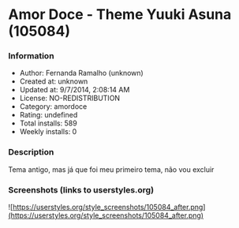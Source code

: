 # Amor Doce - Theme Yuuki Asuna (105084)

### Information
- Author: Fernanda Ramalho (unknown)
- Created at: unknown
- Updated at: 9/7/2014, 2:08:14 AM
- License: NO-REDISTRIBUTION
- Category: amordoce
- Rating: undefined
- Total installs: 589
- Weekly installs: 0


### Description
Tema antigo, mas já que foi meu primeiro tema, não vou excluir


### Screenshots (links to userstyles.org)
![https://userstyles.org/style_screenshots/105084_after.png](https://userstyles.org/style_screenshots/105084_after.png)


